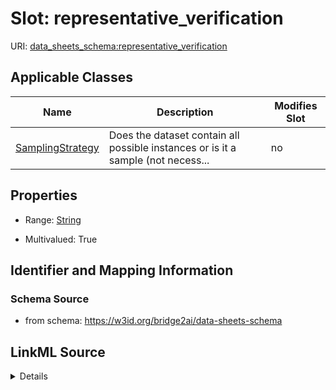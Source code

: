 

# Slot: representative_verification

URI: [data_sheets_schema:representative_verification](https://w3id.org/bridge2ai/data-sheets-schema/representative_verification)



<!-- no inheritance hierarchy -->





## Applicable Classes

| Name | Description | Modifies Slot |
| --- | --- | --- |
| [SamplingStrategy](SamplingStrategy.md) | Does the dataset contain all possible instances or is it a sample (not necess... |  no  |







## Properties

* Range: [String](String.md)

* Multivalued: True





## Identifier and Mapping Information







### Schema Source


* from schema: https://w3id.org/bridge2ai/data-sheets-schema




## LinkML Source

<details>
```yaml
name: representative_verification
from_schema: https://w3id.org/bridge2ai/data-sheets-schema
rank: 1000
multivalued: true
alias: representative_verification
owner: SamplingStrategy
domain_of:
- SamplingStrategy
range: string

```
</details>